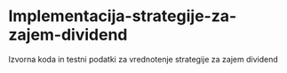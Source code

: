 # Implementacija-strategije-za-zajem-dividend
Izvorna koda in testni podatki za vrednotenje strategije za zajem dividend
